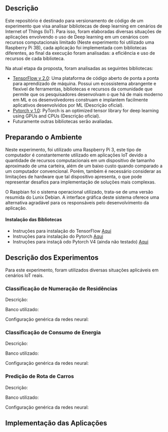## Descrição

Este repositório é destinado para versionamento de código de um experimento que visa analisar bibliotecas de deep learning em cenários de Internet of Things (IoT). Para isso, foram elaboradas diversas situações de aplicações envolvendo o uso de Deep learning em um cenários com recursos computacionais limitado (Neste experimento foi utilizado uma Raspberry Pi 3B), cada aplicação foi implementada com bibliotecas diferentes, ao final da execução foram analisadas: a eficiência e uso de recursos de cada biblioteca.

Na atual etapa da proposta, foram analisadas as seguintes bibliotecas:

 - [TensorFlow v 2.0](https://www.tensorflow.org/): Uma plataforma de código aberto de ponta a ponta para aprendizado de máquina. Possui um ecossistema abrangente e flexível de ferramentas, bibliotecas e recursos da comunidade que permite que os pesquisadores desenvolvam o que há de mais moderno em ML e os desenvolvedores construam e implantem facilmente aplicativos desenvolvidos por ML (Descrição oficial).
 - [Pytorch v 1.0](https://pytorch.org/): PyTorch is an optimized tensor library for deep learning using GPUs and CPUs (Descrição oficial).
 - Futuramente outras bibliotecas serão avaliadas.


## Preparando o Ambiente

Neste experimento, foi utilizado uma Raspberry Pi 3, este tipo de computador é constantemente utilizado em aplicações IoT devido a quantidade de recursos computacionais em um dispositivo de tamanho aproximado de uma carteira, além de um baixo custo quando comparado a um computador convencional. Porém, também é necessário considerar as limitações de hardware que tal dispositivo apresenta, o que pode representar desafios para implementação de soluções mais complexas.

O Raspbian foi o sistema operacional utilizado, trata-se de uma versão resumida do Lunix Debian. A interface gráfica deste sistema oferece uma alternativa agradável para os responsáveis pelo desenvolvimento da aplicação.

#### Instalação das Bibliotecas

 - Instruções para instalação do TensorFlow [Aqui](https://www.tensorflow.org/install/source_rpi)
 - Instruções para instalação do Pytorch [Aqui](https://medium.com/secure-and-private-ai-writing-challenge/a-step-by-step-guide-to-installing-pytorch-in-raspberry-pi-a1491bb80531)
 - Instruções para instaçã odo Pytorch V4 (ainda não testado) [Aqui](https://medium.com/hardware-interfacing/how-to-install-pytorch-v4-0-on-raspberry-pi-3b-odroids-and-other-arm-based-devices-91d62f2933c7)

## Descrição dos Experimentos

Para este experimento, foram utilizados diversas situações aplicáveis em cenários IoT reais.

### Classificação de Numeração de Residências

Descrição:

Banco utilizado:

Configuração genérica da redes neural:

### Classificação de Consumo de Energia 

Descrição:

Banco utilizado:

Configuração genérica da redes neural:

### Predição de Rota de Carros

 Descrição:
 
Banco utilizado:

Configuração genérica da redes neural:

## Implementação das Aplicações